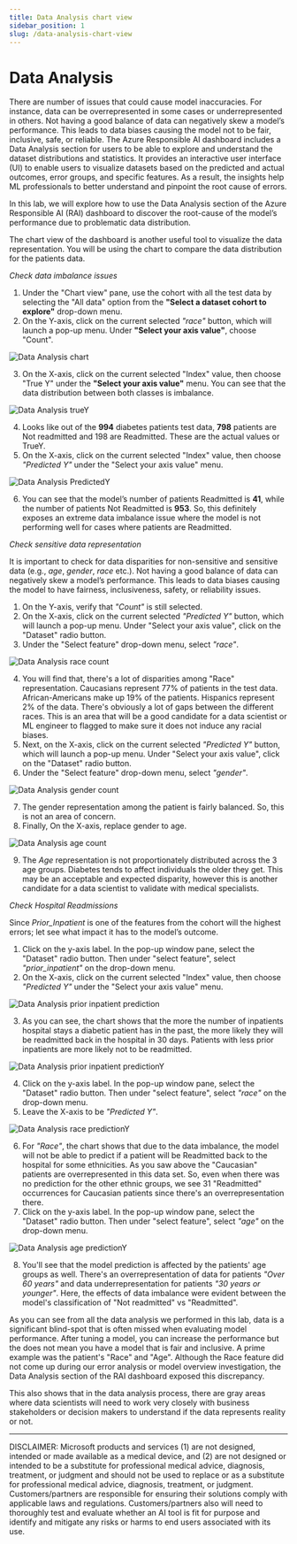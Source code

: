 ```yaml
---
title: Data Analysis chart view
sidebar_position: 1
slug: /data-analysis-chart-view
---
```


# Data Analysis

There are number of issues that could cause model inaccuracies.  For instance, data can be overrepresented in some cases or underrepresented in others. Not having a good balance of data can negatively skew a model’s performance. This leads to data biases causing the model not to be fair, inclusive, safe, or reliable.  The Azure Responsible AI dashboard includes a Data Analysis section for users to be able to explore and understand the dataset distributions and statistics. It provides an interactive user interface (UI) to enable users to visualize datasets based on the predicted and actual outcomes, error groups, and specific features. As a result, the insights help ML professionals to better understand and pinpoint the root cause of errors.

In this lab, we will explore how to use the Data Analysis section of the Azure Responsible AI (RAI) dashboard to discover the root-cause of the model’s performance due to problematic data distribution.

The chart view of the dashboard is another useful tool to visualize the data representation. You will be using the chart to compare the data distribution for the patients data.

*Check data imbalance issues*

1. Under the "Chart view" pane, use the cohort with all the test data by selecting the "All data" option from the **"Select a dataset cohort to explore"** drop-down menu.
2. On the Y-axis,  click on the current selected *"race"* button, which will launch a pop-up menu. Under **"Select your axis value"**, choose "Count".

![Data Analysis chart](/img/tutorial/7-select-data-chart.png "Data Analysis chart view")	
	
3. On the X-axis, click on the current selected "Index" value, then choose "True Y" under the **"Select your axis value"** menu. You can see that the data distribution between both classes is imbalance.

![Data Analysis trueY](/img/tutorial/7-da-trueY.png "Data Analysis TrueY")	
	
4. Looks like out of the **994** diabetes patients test data, **798** patients are Not readmitted and 198 are Readmitted. These are the actual values or TrueY.
5. On the X-axis, click on the current selected "Index" value, then choose *"Predicted Y"* under the "Select your axis value" menu. 

![Data Analysis PredictedY](/img/tutorial/7-da-predictedY.png "Data Analysis PredictedY")	
	
	
6. You can see that the model’s number of patients Readmitted is **41**, while the number of patients Not Readmitted is **953**. So, this definitely exposes an extreme data imbalance issue where the model is not performing well for cases where patients are Readmitted.
	
*Check sensitive data representation*

It is important to check for data disparities for non-sensitive and sensitive data (e.g., *age*, *gender*, *race* etc.). Not having a good balance of data can negatively skew a model’s performance. This leads to data biases causing the model to have fairness, inclusiveness, safety, or reliability issues. 

1. On the Y-axis,  verify that *"Count"* is still selected.
2. On the X-axis, click on the current selected *"Predicted Y"* button, which will launch a pop-up menu. Under "Select your axis value", click on the "Dataset" radio button.
3.  Under the "Select feature" drop-down menu, select *"race"*.

![Data Analysis race count](/img/tutorial/7-da-race-count.png "Data Analysis race count")	
	
4. You will find that, there's a lot of disparities among "Race" representation. Caucasians represent 77% of patients in the test data. African-Americans make up 19% of the patients. Hispanics represent 2% of the data. There's obviously a lot of gaps between the different races. This is an area that will be a good candidate for a data scientist or ML engineer to flagged to make sure it does not induce any racial biases.
5. Next, on the X-axis, click on the current selected *"Predicted Y"* button, which will launch a pop-up menu. Under "Select your axis value", click on the "Dataset" radio button.
6. Under the "Select feature" drop-down menu, select *"gender"*.
	
![Data Analysis gender count](/img/tutorial/7-da-gender-count.png "Data Analysis gender count")	

7. The gender representation among the patient is fairly balanced. So, this is not an area of concern.
8. Finally, On the X-axis, replace gender to age.

![Data Analysis age count](/img/tutorial/7-da-age-count.png "Data Analysis age count")	
	
9. The *Age* representation is not proportionately distributed across the 3 age groups. Diabetes tends to affect individuals the older they get. This may be an acceptable and expected disparity, however this is another candidate for a data scientist to validate with medical specialists.

*Check Hospital Readmissions*

Since *Prior_Inpatient* is one of the features from the cohort will the highest errors; let see what impact it has to the model’s outcome.

1. Click on the y-axis label. In the pop-up window pane, select the "Dataset" radio button. Then under "select feature", select *"prior_inpatient"* on the drop-down menu. 
2. On the X-axis, click on the current selected "Index" value, then choose *"Predicted Y"* under the "Select your axis value" menu.

![Data Analysis prior inpatient prediction](/img/tutorial/7-da-prior-inpatient.png "Data Analysis prior inpatient prediction")	

3. As you can see, the chart shows that the more the number of inpatients hospital stays a diabetic patient has in the past, the more likely they will be readmitted back in the hospital in 30 days. Patients with less prior inpatients are more likely not to be readmitted.

![Data Analysis prior inpatient predictionY](/img/tutorial/7-da-inpatient-predictY.png "Data Analysis prior inpatient predictionY")	

4. Click on the y-axis label. In the pop-up window pane, select the "Dataset" radio button. Then under "select feature", select *"race"* on the drop-down menu. 
5. Leave the X-axis to be *"Predicted Y"*.

![Data Analysis race predictionY](/img/tutorial/7-da-race-predictY.png "Data Analysis race predictionY")	

6. For *"Race"*, the chart shows that due to the data imbalance, the model will not be able to predict if a patient will be Readmitted back to the hospital for some ethnicities. As you saw above the "Caucasian" patients are overrepresented in this data set. So, even when there was no prediction for the other ethnic groups, we see 31 "Readmitted" occurrences for Caucasian patients since there's an overrepresentation there.
7. Click on the y-axis label. In the pop-up window pane, select the "Dataset" radio button. Then under "select feature", select *"age"* on the drop-down menu. 
	
![Data Analysis age predictionY](/img/tutorial/7-da-age-predictY.png "Data Analysis age predictionY")
	
8. You'll see that the model prediction is affected by the patients' age groups as well. There's an overrepresentation of data for patients *"Over 60 years"* and data underrepresentation for patients *"30 years or younger"*. Here, the effects of data imbalance were evident between the model's classification of "Not readmitted" vs "Readmitted".

As you can see from all the data analysis we performed in this lab, data is a significant blind-spot that is often missed when evaluating model performance. After tuning a model, you can increase the performance but the does not mean you have a model that is fair and inclusive. A prime example was the patient's "Race" and "Age". Although the Race feature did not come up during our error analysis or model overview investigation, the Data Analysis section of the RAI dashboard exposed this discrepancy.
	
This also shows that in the data analysis process, there are gray areas where data scientists will need to work very closely with business stakeholders or decision makers to understand if the data represents reality or not.

---

DISCLAIMER:  Microsoft products and services (1) are not designed, intended or made available as a medical device, and (2) are not designed or intended to be a substitute for professional medical advice, diagnosis, treatment, or judgment and should not be used to replace or as a substitute for professional medical advice, diagnosis, treatment, or judgment. Customers/partners are responsible for ensuring their solutions comply with applicable laws and regulations. Customers/partners also will need to thoroughly test and evaluate whether an AI tool is fit for purpose and identify and mitigate any risks or harms to end users associated with its use. 
